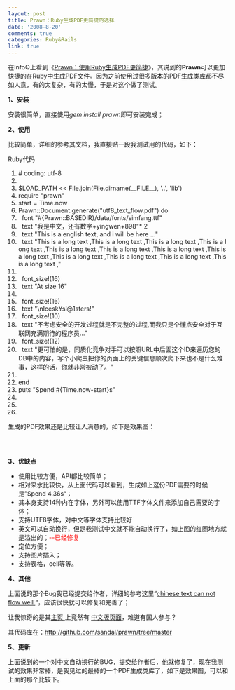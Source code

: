 ```yaml
---
layout: post
title: Prawn：Ruby生成PDF更简捷的选择
date: '2008-8-20'
comments: true
categories: Ruby&Rails
link: true
---
```

在InfoQ上看到《<a href="http://www.infoq.com/cn/news/2008/08/ruby-pdf-generation-prawn">Prawn：使用Ruby生成PDF更简捷</a>》，其说到的<strong>Prawn</strong>可以更加快捷的在Ruby中生成PDF文件。因为之前使用过很多版本的PDF生成类库都不尽如人意，有的太复杂，有的太慢，于是对这个做了测试。

<strong>1、安装</strong>

安装很简单，直接使用<em>gem install prawn</em>即可安装完成；

<strong>2、使用</strong>

比较简单，详细的参考其文档，我直接贴一段我测试用的代码，如下：
<div class="codeText">
<div class="codeHead">Ruby代码</div>
<ol class="dp-rb" start="1">
	<li class="alt"><span><span class="comment"># coding: utf-8</span><span>  </span></span></li>
	<li><span>  </span></li>
	<li class="alt"><span><span class="variable">$LOAD_PATH</span><span> &lt;&lt; </span><span class="builtin">File</span><span>.join(</span><span class="builtin">File</span><span>.dirname(__FILE__), </span><span class="string">'..'</span><span>, </span><span class="string">'lib'</span><span>)  </span></span></li>
	<li><span>require <span class="string">"prawn"</span><span>  </span></span></li>
	<li class="alt"><span>start = <span class="builtin">Time</span><span>.now  </span></span></li>
	<li><span>Prawn::Document.generate(<span class="string">"utf8_text_flow.pdf"</span><span>) </span><span class="keyword">do</span><span>  </span></span></li>
	<li class="alt"><span>  font <span class="string">"#{Prawn::BASEDIR}/data/fonts/simfang.ttf"</span><span>  </span></span></li>
	<li><span>  text <span class="string">"我是中文，还有数字+yingwen+898"</span><span>* 2  </span></span></li>
	<li class="alt"><span>  text <span class="string">"This is a english text, and i will be here ..."</span><span>  </span></span></li>
	<li><span>  text <span class="string">"This is a long text ,This is a long text ,This is a long text ,This is a long text ,This is a long text ,This is a long text ,This is a long text ,This is a long text ,This is a long text ,This is a long text ,This is a long text ,This is a long text ,"</span><span>  </span></span></li>
	<li class="alt"><span>    </span></li>
	<li><span>  font_size!(16)  </span></li>
	<li class="alt"><span>  text <span class="string">"At size 16"</span><span>  </span></span></li>
	<li><span>    </span></li>
	<li class="alt"><span>  font_size!(16)  </span></li>
	<li><span>  text <span class="string">"\nIceskYsl@1sters!"</span><span>  </span></span></li>
	<li class="alt"><span>  font_size!(10)  </span></li>
	<li><span>  text <span class="string">"不考虑安全的开发过程就是不完整的过程,而我只是个懂点安全对于互联网充满期待的程序员…"</span><span>  </span></span></li>
	<li class="alt"><span>  font_size!(12)  </span></li>
	<li><span>  text <span class="string">"更可怕的是，同质化竞争对手可以按照URL中后面这个ID来遍历您的DB中的内容，写个小爬虫把你的页面上的关键信息顺次爬下来也不是什么难事，这样的话，你就非常被动了。"</span><span>  </span></span></li>
	<li class="alt"><span>
</span></li>
	<li><span><span class="keyword">end</span><span>  </span></span></li>
	<li class="alt"><span>puts <span class="string">"Spend #{Time.now-start}s"</span><span>  </span></span></li>
	<li><span>                                  </span></li>
	<li class="alt"><span>        </span></li>
	<li><span>        </span></li>
</ol>
</div>
生成的PDF效果还是比较让人满意的，如下是效果图：

&nbsp;

<img src="http://lh4.ggpht.com/iceskysl/SKuM4hyi9VI/AAAAAAAACNQ/9scaVGvI6aI/s400/2008-08-20_111728.png" alt="" />

<strong>3、优缺点</strong>
<ul>
	<li>使用比较方便，API都比较简单；</li>
	<li>相对来水比较快，从上面代码可以看到，生成如上这份PDF需要的时候是”Spend 4.36s“；</li>
	<li>其本身支持14种内在字体，另外可以使用TTF字体文件来添加自己需要的字体；</li>
	<li>支持UTF8字体，对中文等字体支持比较好</li>
	<li>英文可以自动换行，但是我测试中文就不能自动换行了，如上图的红圈地方就是溢出的；<span style="color: #ff0000;">--已经修复</span></li>
	<li>定位方便；</li>
	<li>支持图片插入；</li>
	<li>支持表格，cell等等。</li>
</ul>
<strong>4、其他</strong>

上面说的那个Bug我已经提交给作者，详细的参考这里”<a href="http://prawn.lighthouseapp.com/projects/9398/tickets/67-chinese-text-can-not-flow-well#ticket-67-1">chinese text can not flow well </a>“，应该很快就可以修复和完善了；

让我惊奇的是其<a href="http://prawn.majesticseacreature.com/index.html">主页 </a>上竟然有 <a href="http://prawn.majesticseacreature.com/prawn-Chinese.html">中文版页面</a>，难道有国人参与？

其代码库在：http://github.com/sandal/prawn/tree/master

<strong>5、更新</strong>

上面说到的一个对中文自动换行的BUG，提交给作者后，他就修复了，现在我测试的效果非常棒，是我见过的最棒的一个PDF生成类库了，如下是效果图，可以和上面的那个比较下。

<img src="http://lh5.ggpht.com/iceskysl/SKzKMmjOXdI/AAAAAAAACNY/j2CaOzKZRGU/s400/2008-08-21_094749.png" alt="" />
